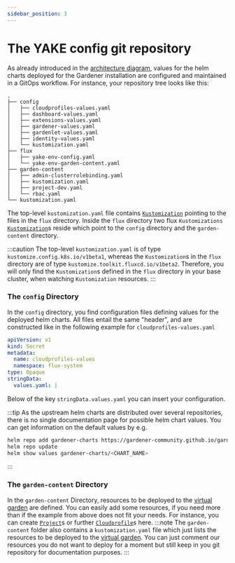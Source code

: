 ```yaml
---
sidebar_position: 3
---
```


# The YAKE config git repository
As already introduced in the [architecture diagram](./architecture.md), values for the helm charts deployed for the Gardener installation are configured and maintained in a GitOps workflow. For instance, your repository tree looks like this:
```
.
├── config
│   ├── cloudprofiles-values.yaml
│   ├── dashboard-values.yaml
│   ├── extensions-values.yaml
│   ├── gardener-values.yaml
│   ├── gardenlet-values.yaml
│   ├── identity-values.yaml
│   └── kustomization.yaml
├── flux
│   ├── yake-env-config.yaml
│   └── yake-env-garden-content.yaml
├── garden-content
│   ├── admin-clusterrolebinding.yaml
│   ├── kustomization.yaml
│   ├── project-dev.yaml
│   └── rbac.yaml
└── kustomization.yaml
```
The top-level `kustomization.yaml` file contains [`Kustomization`](https://kubectl.docs.kubernetes.io/references/kustomize/kustomization/) pointing to the files in the `flux` directory. Inside the `flux` directory two flux `Kustomizations` [`Kustomization`](https://fluxcd.io/flux/components/kustomize/api/)s reside which point to the `config` directory and the `garden-content` directory.

:::caution
The top-level `kustomization.yaml` is of type `kustomize.config.k8s.io/v1beta1`, whereas the `Kustomization`s in the `flux` directory are of type `kustomize.toolkit.fluxcd.io/v1beta2`. Therefore, you will only find the `Kustomization`s defined in the `flux` directory in your base cluster, when watching `Kustomization` resources.
:::

### The `config` Directory
In the `config` directory, you find configuration files defining values for the deployed helm charts. All files entail the same "header", and are constructed like in the following example for `cloudprofiles-values.yaml`
```yaml
apiVersion: v1
kind: Secret
metadata:
  name: cloudprofiles-values
  namespace: flux-system
type: Opaque
stringData:
  values.yaml: |
```
Below of the key `stringData.values.yaml` you can insert your configuration.

:::tip
As the upstream helm charts are distributed over several repositories, there is no single documentation page for possible helm chart values. You can get information on the default values by e.g.
```sh
helm repo add gardener-charts https://gardener-community.github.io/gardener-charts
helm repo update
helm show values gardener-charts/<CHART_NAME>
```
:::

### The `garden-content` Directory
In the `garden-content` Directory, resources to be deployed to the [virtual garden](https://github.com/gardener/garden-setup#concept-the-virtual-cluster) are defined. You can easily add some resources, if you need more than if the example from above does not fit your needs. For instance, you can create [`Project`](https://gardener.cloud/docs/gardener/api-reference/core/#core.gardener.cloud/v1beta1.Project)s or further [`Cloudprofile`](https://gardener.cloud/docs/gardener/api-reference/core/#core.gardener.cloud/v1beta1.CloudProfile)s here.
:::note
The `garden-content` folder also contains a `kustomization.yaml` file which just lists the resources to be deployed to the [virtual garden](https://github.com/gardener/garden-setup#concept-the-virtual-cluster). You can just comment our resources you do not want to deploy for a moment but still keep in you git repository for documentation purposes.
:::

